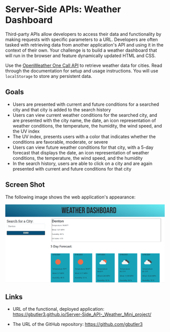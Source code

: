 # Server-Side APIs: Weather Dashboard

Third-party APIs allow developers to access their data and functionality by making requests with specific parameters to a URL. Developers are often tasked with retrieving data from another application's API and using it in the context of their own. Your challenge is to build a weather dashboard that will run in the browser and feature dynamically updated HTML and CSS.

Use the [OpenWeather One Call API](https://openweathermap.org/api/one-call-api) to retrieve weather data for cities. Read through the documentation for setup and usage instructions. You will use `localStorage` to store any persistent data.

## Goals

- Users are presented with current and future conditions for a searched city and that city is added to the search history
- Users can view current weather conditions for the searched city, and are presented with the city name, the date, an icon representation of weather conditions, the temperature, the humidity, the wind speed, and the UV index
- The UV index, presents users with a color that indicates whether the conditions are favorable, moderate, or severe
- Users can view future weather conditions for that city, with a 5-day forecast that displays the date, an icon representation of weather conditions, the temperature, the wind speed, and the humidity
- In the search history, users are able to click on a city and are again presented with current and future conditions for that city

## Screen Shot

The following image shows the web application's appearance:

![The weather app includes a search option, a list of cities, and a five-day forecast and current weather conditions.](./screenshot.PNG)

## Links

- URL of the functional, deployed application: https://gbutler3.github.io/Server-Side_API-_Weather_Mini_project/

- The URL of the GitHub repository: https://github.com/gbutler3
